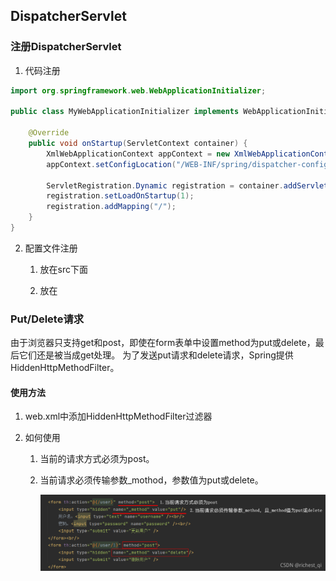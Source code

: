 ## DispatcherServlet

### 注册DispatcherServlet

1. 代码注册

```java
import org.springframework.web.WebApplicationInitializer;

public class MyWebApplicationInitializer implements WebApplicationInitializer {

    @Override
    public void onStartup(ServletContext container) {
        XmlWebApplicationContext appContext = new XmlWebApplicationContext();
        appContext.setConfigLocation("/WEB-INF/spring/dispatcher-config.xml");

        ServletRegistration.Dynamic registration = container.addServlet("dispatcher", new DispatcherServlet(appContext));
        registration.setLoadOnStartup(1);
        registration.addMapping("/");
    }
}
```

2. 配置文件注册
    
    1. 放在src下面
    
    2. 放在
   

### Put/Delete请求

由于浏览器只支持get和post，即使在form表单中设置method为put或delete，最后它们还是被当成get处理。
为了发送put请求和delete请求，Spring提供HiddenHttpMethodFilter。

#### 使用方法

1. web.xml中添加HiddenHttpMethodFilter过滤器

2. 如何使用

   1. 当前的请求方式必须为post。
   2. 当前请求必须传输参数_mothod，参数值为put或delete。
   
      ![img.png](img.png)
